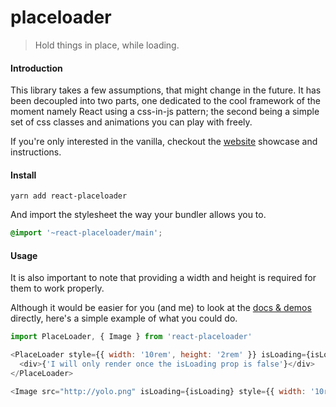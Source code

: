 # placeloader

> Hold things in place, while loading.

#### Introduction

This library takes a few assumptions, that might change in the future. It has been decoupled into two parts,
one dedicated to the cool framework of the moment namely React using a css-in-js pattern; the second being a simple set of css classes and animations you can play with freely.

If you're only interested in the vanilla, checkout the [website](https://placeloader-vanilla.surge.sh) showcase and instructions.

#### Install

    yarn add react-placeloader

And import the stylesheet the way your bundler allows you to.

```scss
@import '~react-placeloader/main';
```

#### Usage

It is also important to note that providing a width and height is required for them to work properly.

Although it would be easier for you (and me) to look at the [docs & demos](https://placeloader.surge.sh) directly, here's a simple example of what you could do.

```javascript
import PlaceLoader, { Image } from 'react-placeloader'

<PlaceLoader style={{ width: '10rem', height: '2rem' }} isLoading={isLoading}>
  <div>{'I will only render once the isLoading prop is false'}</div>
</PlaceLoader>

<Image src="http://yolo.png" isLoading={isLoading} style={{ width: '10rem', height: '10rem' }} />
```
